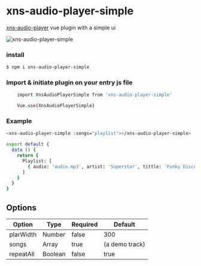 # xns-audio-player-simple
[xns-audio-player](https://github.com/xinnks/xns-audio-player "xns-audio-player") vue plugin with a simple ui

![xns-audio-player-simple](https://res.cloudinary.com/djx5h4cjt/image/upload/v1570172265/random/xns-audio-player-simple.jpg "xns-audio-player-simple")


### install

```sh
$ npm i xns-audio-player-simple
```


### Import & initiate plugin on your entry js file

```sh
    import XnsAudioPlayerSimple from 'xns-audio-player-simple'

    Vue.use(XnsAudioPlayerSimple)
```


### Example

```sh
<xns-audio-player-simple :songs="playlist"></xns-audio-player-simple>
```

```sh
export default {
  data () {
    return {
      Playlist: [
        { audio: 'audio.mp3', artist: 'Superstar', tittle: 'Funky Disco House', album: 'Alpha Zulu', cover: 'cover-art.jpg' }
      ]
    }
  }
}
```

## Options

| Option | Type | Required | Default |
| ------ | ---- | -------- | ------- |
| plarWidth | Number | false | 300 |
| songs | Array | true | (a demo track) |
| repeatAll | Boolean | false | true |
